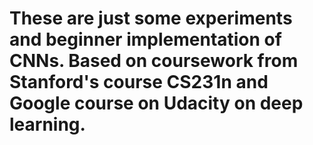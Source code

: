 # These are just some experiments and beginner implementation of CNNs. Based on coursework from Stanford's course CS231n and Google course on Udacity on deep learning.
